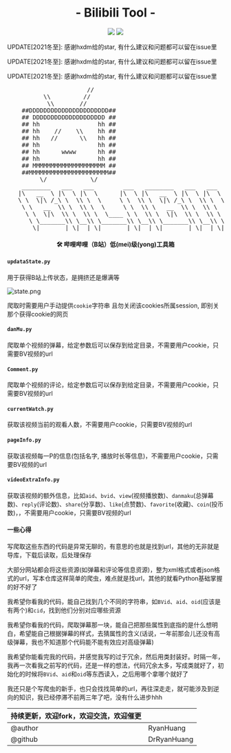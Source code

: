 <h1 align="center">- Bilibili Tool -</h1>

<p align="center">
<img src="https://img.shields.io/badge/version-V0.2-green.svg?longCache=true&style=for-the-badge">
<img src="https://img.shields.io/badge/license-GPL%20(%3E%3D%202)-blue.svg?longCache=true&style=for-the-badge">
</p>


UPDATE[2021冬至]: 感谢hxdm给的star, 有什么建议和问题都可以留在issue里

UPDATE[2021冬至]: 感谢hxdm给的star, 有什么建议和问题都可以留在issue里

UPDATE[2021冬至]: 感谢hxdm给的star, 有什么建议和问题都可以留在issue里

<p align="center">
<pre>
                      //
          \\         //
           \\       //
    ##DDDDDDDDDDDDDDDDDDDDDD##
    ## DDDDDDDDDDDDDDDDDDDD ##
    ## hh                hh ##
    ## hh    //    \\    hh ##
    ## hh   //      \\   hh ##
    ## hh                hh ##
    ## hh      wwww      hh ##
    ## hh                hh ##
    ## MMMMMMMMMMMMMMMMMMMM ##
    ##MMMMMMMMMMMMMMMMMMMMMM##
         \/            \/
    ________   ___   ___        ___   ________   ___   ___        ___
   |\   __  \ |\  \ |\  \      |\  \ |\   __  \ |\  \ |\  \      |\  \
   \ \  \|\ /_\ \  \\ \  \     \ \  \\ \  \|\ /_\ \  \\ \  \     \ \  \
    \ \   __  \\ \  \\ \  \     \ \  \\ \   __  \\ \  \\ \  \     \ \  \
     \ \  \|\  \\ \  \\ \  \____ \ \  \\ \  \|\  \\ \  \\ \  \____ \ \  \
      \ \_______\\ \__\\ \_______\\ \__\\ \_______\\ \__\\ \_______\\ \__\
       \|_______| \|__| \|_______| \|__| \|_______| \|__| \|_______| \|__|
</pre>
</p>



<h4 align="center">🛠️ 哔哩哔哩（B站）低(mei)级(yong)工具箱</h4>





#### `updataState.py`

用于获得B站上传状态，是拥挤还是爆满等

![state.png](./src/state.png)

爬取时需要用户手动提供`cookie`字符串
且勿关闭该cookies所属session, 即别关那个获得cookie的网页



#### `danMu.py`
爬取单个视频的弹幕，给定参数后可以保存到给定目录，不需要用户cookie，只需要BV视频的url


#### `Comment.py`
爬取单个视频的评论，给定参数后可以保存到给定目录，不需要用户cookie，只需要BV视频的url


#### `currentWatch.py`
获取该视频当前的观看人数，不需要用户cookie，只需要BV视频的url


#### `pageInfo.py`
获取该视频每一P的信息(包括名字, 播放时长等信息)，不需要用户cookie，只需要BV视频的url


#### `videoExtraInfo.py`
获取该视频的额外信息，比如`aid`、`bvid`、`view`(视频播放数)、`danmaku`(总弹幕数)、`reply`(评论数)、`share`(分享数)、`like`(点赞数)、`favorite`(收藏)、`coin`(投币数)，，不需要用户cookie，只需要BV视频的url


#### 一些心得
写爬取这些东西的代码是异常无聊的，有意思的也就是找到url，其他的无非就是导库，下载后读取，后处理保存

大部分网站都会将这些资源(如弹幕和评论等信息资源)，整为xml格式或者json格式的url，写本仓库这样简单的爬虫，难点就是找url，其他的就看Python基础掌握的好不好了

我希望你看我的代码，能自己找到几个不同的字符串，如`BVid`、`aid`、`oid`(应该是有两个)和`cid`，找到他们分别对应哪些资源

我希望你看我的代码，爬取弹幕那一块，能自己把那些属性到底指的是什么想明白，希望能自己根据弹幕的样式，去猜属性的含义(话说，一年前那会儿还没有高级弹幕，我也不知道那个代码能不能有效应对高级弹幕)

我希望你能看完我的代码，并感觉我写的过于冗余，然后用类封装好。时隔一年，我再一次看我之前写的代码，还是一样的想法，代码冗余太多，写成类就好了，初始化的时候将`BVid`、`aid`和`oid`等东西读入，之后用哪个拿哪个就好了

我还只是个写爬虫的新手，也只会找找简单的url，再往深走走，就可能涉及到逆向的知识，我已经停滞不前两三年了吧，没有什么进步hhh




| 持续更新，欢迎fork，欢迎交流，欢迎催更 |                       |
| ------------------------------ | --------------------- |
| @author                        | RyanHuang             |
| @github                        | DrRyanHuang           |



